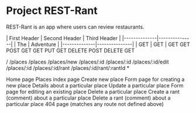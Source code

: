 # Project REST-Rant

REST-Rant is an app where users can review restaurants.

| First Header | Second Header | Third Header |
|--------------|---------------|
| The          | Adventure     |
|--------------|---------------|
| GET          | GET           | 
GET
GET
POST
GET
GET
PUT
GET
DELETE
POST
DELETE
GET

/
/places
/places
/places/new
/places/:id
/places/:id
/places/:id/edit
/places/:id
/places/:id/rant
/places/:id/rant/:rantId
*
	
Home page
Places index page
Create new place
Form page for creating a new place
Details about a particular place
Update a particular place
Form page for editing an existing place
Delete a particular place
Create a rant (comment) about a particular place
Delete a rant (comment) about a particular place
404 page (matches any route not defined above)
